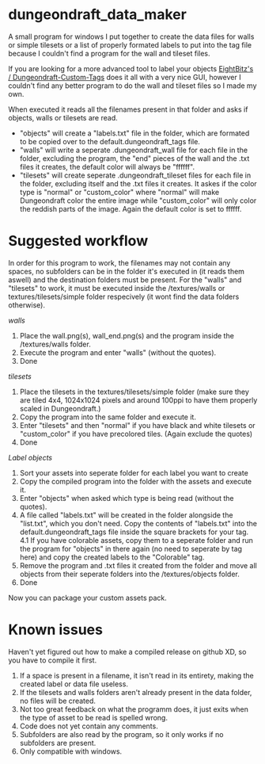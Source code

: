 # dungeondraft_data_maker
A small program for windows I put together to create the data files for walls or simple tilesets or a list of properly formated labels to put into the tag file because I couldn't find a program for the wall and tileset files. 

If you are looking for a more advanced tool to label your objects [EightBitz's /
Dungeondraft-Custom-Tags](https://github.com/EightBitz/Dungeondraft-Custom-Tags) does it all with a very nice GUI, however I couldn't find any better program to do the wall and tileset files so I made my own. 

When executed it reads all the filenames present in that folder and asks if objects, walls or tilesets are read.
  - "objects" will create a "labels.txt" file in the folder, which are formated to be copied over to the default.dungeondraft_tags file. 
  - "walls" will write a seperate .dungeondraft_wall file for each file in the folder, excluding the program, the "end" pieces of the wall and the .txt files it creates, the default color will always be "ffffff". 
  - "tilesets" will create seperate .dungeondraft_tileset files for each file in the folder, excluding itself and the .txt files it creates. It askes if the color type is "normal" or "custom_color" where "normal" will make Dungeondraft color the entire image while "custom_color" will only color the reddish parts of the image. Again the default color is set to ffffff.

# Suggested workflow
In order for this program to work, the filenames may not contain any spaces, no subfolders can be in the folder it's executed in (it reads them aswell) and the destination folders must be present. For the "walls" and "tilesets" to work, it must be executed inside the /textures/walls or textures/tilesets/simple folder respecively (it wont find the data folders otherwise).
 
  *walls*
  1. Place the wall.png(s), wall_end.png(s) and the program inside the /textures/walls folder. 
  2. Execute the program and enter "walls" (without the quotes).
  3. Done
  
  *tilesets*
  1. Place the tilesets in the textures/tilesets/simple folder (make sure they are tiled 4x4, 1024x1024 pixels and around 100ppi to have them properly scaled in Dungeondraft.)
  2. Copy the program into the same folder and execute it.
  3. Enter "tilesets" and then "normal" if you have black and white tilesets or "custom_color" if you have precolored tiles. (Again exclude the quotes)
  4. Done
 
  *Label objects*
  1. Sort your assets into seperate folder for each label you want to create
  2. Copy the compiled program into the folder with the assets and execute it.
  3. Enter "objects" when asked which type is being read (without the quotes).
  4. A file called "labels.txt" will be created in the folder alongside the "list.txt", which you don't need.
     Copy the contents of "labels.txt" into the default.dungeondraft_tags file inside the square brackets for your tag.
  4.1 If you have colorable assets, copy them to a seperate folder and run the program for "objects" in there again (no need to seperate by tag here) and copy the created labels to the "Colorable" tag.
  5. Remove the program and .txt files it created from the folder and move all objects from their seperate folders into the /textures/objects folder.
  6. Done
   
   Now you can package your custom assets pack.


# Known issues
Haven't yet figured out how to make a compiled release on github XD, so you have to compile it first.
1. If a space is present in a filename, it isn't read in its entirety, making the created label or data file useless.
2. If the tilesets and walls folders aren't already present in the data folder, no files will be created.
3. Not too great feedback on what the programm does, it just exits when the type of asset to be read is spelled wrong.
4. Code does not yet contain any comments.
5. Subfolders are also read by the program, so it only works if no subfolders are present.
6. Only compatible with windows.
